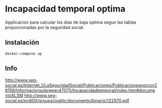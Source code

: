 
# Incapacidad temporal optima

Applicacion para calcular los dias de baja optima segun las tablas proporcionadas por la seguridad social.

## Instalación

```
docker-compose up
```
## Info
http://www.seg-social.es/Internet_1/LaSeguridadSocial/Publicaciones/Publicacionesporcon28156/Informacionsobrepen47075/Incapacidadtemporal/index.htm#documentoXLSM
http://www.seg-social.es/prdi00/groups/public/documents/binario/122970.pdf
